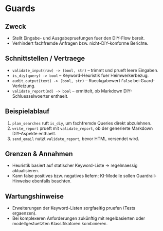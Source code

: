 # Guards

## Zweck
- Stellt Eingabe- und Ausgabepruefungen fuer den DIY-Flow bereit.
- Verhindert fachfremde Anfragen bzw. nicht-DIY-konforme Berichte.

## Schnittstellen / Vertraege
- `validate_input(raw) -> (bool, str)` – trimmt und prueft leere Eingaben.
- `is_diy(query) -> bool` – Keyword-Heuristik fuer Heimwerkerbezug.
- `audit_output(text) -> (bool, str)` – Rueckgabewert `False` bei Guard-Verletzung.
- `validate_report(md) -> bool` – ermittelt, ob Markdown DIY-Schluesselwoerter enthaelt.

## Beispielablauf
1. `plan_searches` ruft `is_diy`, um fachfremde Queries direkt abzulehnen.
2. `write_report` prueft mit `validate_report`, ob der generierte Markdown DIY-Aspekte enthaelt.
3. `send_email` nutzt `validate_report`, bevor HTML versendet wird.

## Grenzen & Annahmen
- Heuristik basiert auf statischer Keyword-Liste → regelmaessig aktualisieren.
- Kann false positives bzw. negatives liefern; KI-Modelle sollen Guardrail-Hinweise ebenfalls beachten.

## Wartungshinweise
- Erweiterungen der Keyword-Listen sorgfaeltig pruefen (Tests ergaenzen).
- Bei komplexeren Anforderungen zukünftig mit regelbasierten oder modellgestuetzten Klassifikatoren kombinieren.
